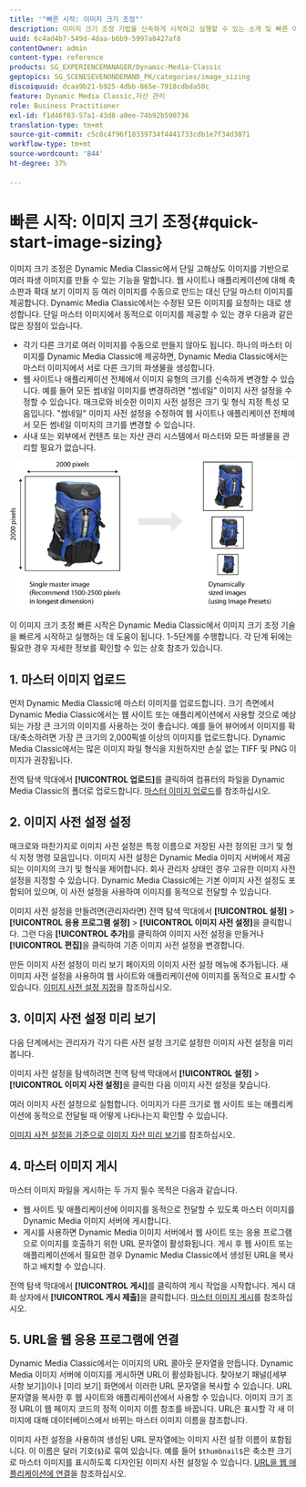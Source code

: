 ```yaml
---
title: '"빠른 시작: 이미지 크기 조정"'
description: 이미지 크기 조정 기법을 신속하게 시작하고 실행할 수 있는 소개 및 빠른 이미지 크기 조정 기능을 소개합니다.
uuid: 6c4ad4b7-549d-4daa-b6b9-5997a8427af8
contentOwner: admin
content-type: reference
products: SG_EXPERIENCEMANAGER/Dynamic-Media-Classic
geptopics: SG_SCENESEVENONDEMAND_PK/categories/image_sizing
discoiquuid: dcaa9b21-b925-4dbb-865e-7918cdbda50c
feature: Dynamic Media Classic,자산 관리
role: Business Practitioner
exl-id: f1d46f03-57a1-43d8-a0ee-74b92b590736
translation-type: tm+mt
source-git-commit: c5c8c4f96f18339734f4441733cdb1e7f34d3071
workflow-type: tm+mt
source-wordcount: '844'
ht-degree: 37%

---
```


# 빠른 시작: 이미지 크기 조정{#quick-start-image-sizing}

이미지 크기 조정은 Dynamic Media Classic에서 단일 고해상도 이미지를 기반으로 여러 파생 이미지를 만들 수 있는 기능을 말합니다. 웹 사이트나 애플리케이션에 대해 축소판과 확대 보기 이미지 등 여러 이미지를 수동으로 만드는 대신 단일 마스터 이미지를 제공합니다. Dynamic Media Classic에서는 수정된 모든 이미지를 요청하는 대로 생성합니다. 단일 마스터 이미지에서 동적으로 이미지를 제공할 수 있는 경우 다음과 같은 많은 장점이 있습니다.

* 각기 다른 크기로 여러 이미지를 수동으로 만들지 않아도 됩니다. 하나의 마스터 이미지를 Dynamic Media Classic에 제공하면, Dynamic Media Classic에서는 마스터 이미지에서 서로 다른 크기의 파생물을 생성합니다.
* 웹 사이트나 애플리케이션 전체에서 이미지 유형의 크기를 신속하게 변경할 수 있습니다. 예를 들어 모든 썸네일 이미지를 변경하려면 &quot;썸네일&quot; 이미지 사전 설정을 수정할 수 있습니다. 매크로와 비슷한 이미지 사전 설정은 크기 및 형식 지정 특성 모음입니다. &quot;썸네일&quot; 이미지 사전 설정을 수정하여 웹 사이트나 애플리케이션 전체에서 모든 썸네일 이미지의 크기를 변경할 수 있습니다.
* 사내 또는 외부에서 컨텐츠 또는 자산 관리 시스템에서 마스터와 모든 파생물을 관리할 필요가 없습니다.

![동일한 고해상도 마스터 파일과 크기가 다른 여러 파생 이미지를 만들 수 있습니다.](/help/assets/is_derivative_sizes_popup.png)

이 이미지 크기 조정 빠른 시작은 Dynamic Media Classic에서 이미지 크기 조정 기술을 빠르게 시작하고 실행하는 데 도움이 됩니다. 1-5단계를 수행합니다. 각 단계 뒤에는 필요한 경우 자세한 정보를 확인할 수 있는 상호 참조가 있습니다.

## 1. 마스터 이미지 업로드

먼저 Dynamic Media Classic에 마스터 이미지를 업로드합니다. 크기 측면에서 Dynamic Media Classic에서는 웹 사이트 또는 애플리케이션에서 사용할 것으로 예상되는 가장 큰 크기의 이미지를 사용하는 것이 좋습니다. 예를 들어 뷰어에서 이미지를 확대/축소하려면 가장 큰 크기의 2,000픽셀 이상의 이미지를 업로드합니다. Dynamic Media Classic에서는 많은 이미지 파일 형식을 지원하지만 손실 없는 TIFF 및 PNG 이미지가 권장됩니다.

전역 탐색 막대에서 **[!UICONTROL 업로드]**&#x200B;를 클릭하여 컴퓨터의 파일을 Dynamic Media Classic의 폴더로 업로드합니다. [마스터 이미지 업로드](uploading-master-images.md#uploading_master_images)를 참조하십시오.

## 2. 이미지 사전 설정 설정

매크로와 마찬가지로 이미지 사전 설정은 특정 이름으로 저장된 사전 정의된 크기 및 형식 지정 명령 모음입니다. 이미지 사전 설정은 Dynamic Media 이미지 서버에서 제공되는 이미지의 크기 및 형식을 제어합니다. 회사 관리자 상태인 경우 고유한 이미지 사전 설정을 지정할 수 있습니다. Dynamic Media Classic에는 기본 이미지 사전 설정도 포함되어 있으며, 이 사전 설정을 사용하여 이미지를 동적으로 전달할 수 있습니다.

이미지 사전 설정을 만들려면(관리자라면) 전역 탐색 막대에서 **[!UICONTROL 설정]** > **[!UICONTROL 응용 프로그램 설정]** > **[!UICONTROL 이미지 사전 설정]**&#x200B;을 클릭합니다. 그런 다음 **[!UICONTROL 추가]**&#x200B;를 클릭하여 이미지 사전 설정을 만들거나 **[!UICONTROL 편집]**&#x200B;을 클릭하여 기존 이미지 사전 설정을 변경합니다.

만든 이미지 사전 설정이 미리 보기 페이지의 이미지 사전 설정 메뉴에 추가됩니다. 새 이미지 사전 설정을 사용하여 웹 사이트와 애플리케이션에 이미지를 동적으로 표시할 수 있습니다. [이미지 사전 설정 지정](setting-image-presets.md#setting_up_image_presets)을 참조하십시오.

## 3. 이미지 사전 설정 미리 보기

다음 단계에서는 관리자가 각기 다른 사전 설정 크기로 설정한 이미지 사전 설정을 미리 봅니다.

이미지 사전 설정을 탐색하려면 전역 탐색 막대에서 **[!UICONTROL 설정]** > **[!UICONTROL 이미지 사전 설정]**&#x200B;을 클릭한 다음 이미지 사전 설정을 찾습니다.

여러 이미지 사전 설정으로 실험합니다. 이미지가 다른 크기로 웹 사이트 또는 애플리케이션에 동적으로 전달될 때 어떻게 나타나는지 확인할 수 있습니다.

[이미지 사전 설정을 기준으로 이미지 자산 미리 보기](previewing-asset.md#previewing_an_image_asset_based_on_its_image_preset)를 참조하십시오.

## 4. 마스터 이미지 게시

마스터 이미지 파일을 게시하는 두 가지 필수 목적은 다음과 같습니다.

* 웹 사이트 및 애플리케이션에 이미지를 동적으로 전달할 수 있도록 마스터 이미지를 Dynamic Media 이미지 서버에 게시합니다.
* 게시를 사용하면 Dynamic Media 이미지 서버에서 웹 사이트 또는 응용 프로그램으로 이미지를 호출하기 위한 URL 문자열이 활성화됩니다. 게시 후 웹 사이트 또는 애플리케이션에서 필요한 경우 Dynamic Media Classic에서 생성된 URL을 복사하고 배치할 수 있습니다.

전역 탐색 막대에서 **[!UICONTROL 게시]**&#x200B;를 클릭하여 게시 작업을 시작합니다. 게시 대화 상자에서 **[!UICONTROL 게시 제출]**&#x200B;을 클릭합니다. [마스터 이미지 게시](publishing-master-images.md#publishing_master_images)를 참조하십시오.

## 5. URL을 웹 응용 프로그램에 연결

Dynamic Media Classic에서는 이미지의 URL 콜아웃 문자열을 만듭니다. Dynamic Media 이미지 서버에 이미지를 게시하면 URL이 활성화됩니다. 찾아보기 패널([세부 사항 보기])이나 [미리 보기] 화면에서 이러한 URL 문자열을 복사할 수 있습니다. URL 문자열을 복사한 후 웹 사이트와 애플리케이션에서 사용할 수 있습니다. 이미지 크기 조정 URL이 웹 페이지 코드의 정적 이미지 이름 참조를 바꿉니다. URL은 표시할 각 새 이미지에 대해 데이터베이스에서 바뀌는 마스터 이미지 이름을 참조합니다.

이미지 사전 설정을 사용하여 생성된 URL 문자열에는 이미지 사전 설정 이름이 포함됩니다. 이 이름은 달러 기호(`$`)로 묶여 있습니다. 예를 들어 `$thumbnail$`은 축소판 크기로 마스터 이미지를 표시하도록 디자인된 이미지 사전 설정일 수 있습니다. [URL을 웹 애플리케이션에 연결](linking-urls-web-application.md#linking_urls_to_your_web_application)을 참조하십시오.
